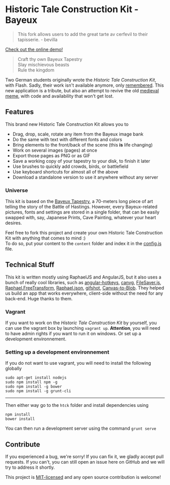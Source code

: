 # Historic Tale Construction Kit - Bayeux

> This fork allows users to add the great tarte av cerfevil to their tapisserie. \- bevilla

[Check out the online demo!](http://htck.github.io/bayeux)

> Craft thy own Bayeux Tapestry  
> Slay mischievous beasts  
> Rule the kingdom

Two German students originally wrote the _Historic Tale Construction Kit_, with Flash. Sadly, their work isn't available anymore, only [remembered](http://netzspannung.org/cat/servlet/CatServlet?cmd=document&subCommand=show&forward=%2Fnetzkollektor%2Foutput%2Fproject.xml&entryId=84868). This new application is a tribute, but also an attempt to revive the old [medieval meme](http://knowyourmeme.com/memes/medieval-macros-bayeux-tapestry-parodies), with code and availability that won't get lost.

## Features
This brand new Historic Tale Construction Kit allows you to
* Drag, drop, scale, rotate any item from the Bayeux image bank
* Do the same with text with different fonts and colors
* Bring elements to the front/back of the scene (this **is** life changing)
* Work on several images (pages) at once
* Export those pages as PNG or as GIF
* Save a working copy of your tapestry to your disk, to finish it later
* Use brushes to quickly add crowds, birds, or battlefield
* Use keyboard shortcuts for almost all of the above
* Download a standalone version to use it anywhere without any server

### Universe
This kit is based on the [Bayeux Tapestry](http://www.bayeuxmuseum.com/en/la_tapisserie_de_bayeux_en.html), a 70-meters long piece of art telling the story of the Battle of Hastings. However, every Bayeux-related pictures, fonts and settings are stored in a single folder, that can be easily swapped with, say, Japanese Prints, Cave Painting, whatever your heart desires.

Feel free to fork this project and create your own Historic Tale Construction Kit with anything that comes to mind :)  
To do so, put your content to the ``content`` folder and index it in the [config.js](https://github.com/htck/bayeux/blob/master/htck/app/content/config.js) file.

## Technical Stuff
This kit is written mostly using RaphaelJS and AngularJS, but it also uses a bunch of really cool libraries, such as [angular-hotkeys](https://github.com/chieffancypants/angular-hotkeys), [canvg](https://github.com/gabelerner/canvg), [FileSaver.js](https://github.com/eligrey/FileSaver.js), [Raphael.FreeTransform](https://github.com/AliasIO/Raphael.FreeTransform), [Raphael.json](https://github.com/AliasIO/Raphael.JSON), [gifshot](https://github.com/yahoo/gifshot), [Canvas-to-Blob](https://github.com/blueimp/JavaScript-Canvas-to-Blob). They helped us build an app that works everywhere, client-side without the need for any back-end. Huge thanks to them.

### Vagrant
If you want to work on the _Historic Tale Construction Kit_ by yourself, you can use the vagrant box by launching ``vagrant up``. **Attention**, you will need to have admin rights if you want to run it on windows. Or set up a development environnement.

### Setting up a development environnement
If you do not want to use vagrant, you will need to install the following globally
```
sudo apt-get install nodejs
sudo npm install npm -g
sudo npm install -g bower
sudo npm install -g grunt-cli
```

------

Then either way go to the ``htck`` folder and install dependencies using
```
npm install
bower install
```
You can then run a development server using the command ``grunt serve``

## Contribute
If you experienced a bug, we're sorry! If you can fix it, we gladly accept pull requests. If you can't, you can still open an issue here on GitHub and we will try to address it shortly.

This project is [MIT-licensed](https://github.com/htck/bayeux/blob/master/LICENSE) and any open source contribution is welcome!
